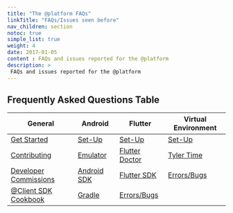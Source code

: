 ```yaml
---
title: "The @platform FAQs"
linkTitle: "FAQs/Issues seen before"
nav_children: section
notoc: true
simple_list: true
weight: 4
date: 2017-01-05
content : FAQs and issues reported for the @platform
description: >
 FAQs and issues reported for the @platform
---
```


## Frequently Asked Questions Table

| General                                                                                                                  | Android                                                                                                                                | Flutter                                                                                   | Virtual Environment                                       |
| ------------------------------------------------------------------------------------------------------------------------ | -------------------------------------------------------------------------------------------------------------------------------------- | ----------------------------------------------------------------------------------------- | --------------------------------------------------------- |
| [Get Started](/docs/get-started/)                                                                                        | [Set-Up](/docs/get-started/#android-studio)                                                                                            | [Set-Up](https://flutter.dev/docs/get-started/install)                                    | [Set-Up](/docs/get-started/the-virtual-environment/)      |
| [Contributing](/docs/resources/#contribution-guidelines)                                                                 | [Emulator](https://blog.atsign.dev/running-one-or-more-emulators-through-cli-using-android-studio-ckm2kuryy00v5mss16f1agh7m)           | [Flutter Doctor](https://flutter.dev/docs/get-started/install/windows#run-flutter-doctor) | [Tyler Time](https://www.youtube.com/watch?v=S_XaT3DmMiI) |
| [Developer Commissions](/dev_tools/commissions/)                                                                         | [ Android SDK](https://developer.android.com/studio)                                                                                   | [Flutter SDK]()                                                                           | [Errors/Bugs]()                                           |
| [@Client SDK Cookbook](https://docs.google.com/document/d/19A0g0AIJU3x2MiwgRgcguGmimrNLr03CdmZg0RdnU_Y/edit?usp=sharing) | [Gradle](https://blog.atsign.dev/handling-gradle-exceptions-within-a-flutter-project-utilizing-the-platform-ckmqteej102lrm1s13piq393f) | [Errors/Bugs]()                                                                           |                                                           |
